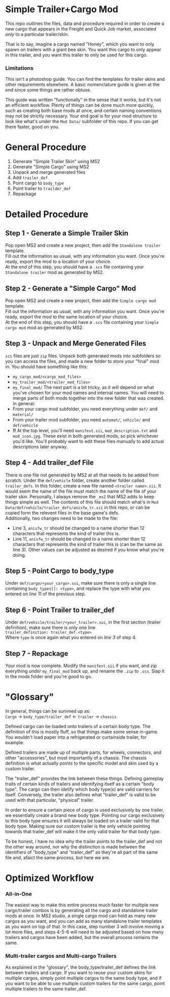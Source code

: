 # Simple Trailer+Cargo Mod
This repo outlines the files, data and procedure required in order to create a new cargo that appears in the Freight and Quick Job market, associated *only* to a particular trailer/skin.

That is to say, imagine a cargo named "Honey", which you want to only spawn on trailers with a giant bee skin. You want this cargo to only appear in this trailer, and you want this trailer to only be used for this cargo.

### Limitations
This isn't a photoshop guide. You can find the templates for trailer skins and other requirements elsewhere. A basic nomenclature guide is given at the end since some things are rather obtuse.

This guide was written "functionally" in the sense that it works, but it's not an efficient workflow. Plenty of things can be done much more quickly, such as creating both base mods at once, and certain naming conventions may not be strictly necessary. Your end goal is for your mod structure to look like what's under the `Mod Data/` subfolder of this repo. If you can get there faster, good on you.

# General Procedure
1. Generate "Simple Trailer Skin" using MS2
2. Generate "Simple Cargo" using MS2
3. Unpack and merge generated files
4. Add `trailer_def`
5. Point cargo to `body_type`
6. Point trailer to `trailder_def`
7. Repackage

# Detailed Procedure
## Step 1 - Generate a Simple Trailer Skin
Pop open MS2 and create a new project, then add the `Standalone trailer` template.  
Fill out the information as usual, with any information you want. Once you're ready, export the mod to a location of your choice.  
At the end of this step, you should have a `.scs` file containing your `Standalone trailer` mod as generated by MS2.

## Step 2 - Generate a "Simple Cargo" Mod
Pop open MS2 and create a new project, then add the `Simple cargo mod` template.  
Fill out the information as usual, with any information you want. Once you're ready, export the mod to the same location of your choice.  
At the end of this step, you should have a `.scs` file containing your `Simple cargo mod` mod as generated by MS2.

## Step 3 - Unpack and Merge Generated Files
`scs` files are just `zip` files. Unpack both generated mods into subfolders so you can access the files, and made a new folder to store your "final" mod in. You should have something like this:  
- `my_cargo_mod/<cargo_mod_files>`
- `my_trailer_mod/<trailer_mod_files>`
- `my_final_mod/`
The next part is a bit tricky, as it will depend on what you've chosen for your mod names and internal names. You will need to merge parts of both mods together into the new folder that was created. In general:
- From your cargo mod subfolder, you need everything under `def/` and `material/`
- From your trailer mod subfolder, you need `automat/`, `vehicle/` and `def/vehicle`
- **!!** At the top level, you'll need `manifest.sii`, `mod_description.txt` and `mod_icon.jpg`. These exist in both generated mods, so pick whichever you'd like. You'll probably want to edit these files manually to add actual descriptions later anyway.

## Step 4 - Add trailer_def File
There is one file not generated by MS2 at all that needs to be added from scratch. Under the `def/vehicle` folder, create another folder called `trailer_defs`. In this folder, create a new file named `<trailer name>.sii`. It would seem the name of the file *must* match the name of the file of your trailer skin. Personally, I always remove the `_ms2` that MS2 adds to keep things simple as well. The contents of this file should match what's in `Mod Data/def/vehicle/trailer_defs/anisfw_tr.sii` in this repo, or can be copied form the relevent files in the base game's defs.  
Additionally, two changes need to be made to the file:
- Line 3, `anisfw_tr` should be changed to a name shorter than 12 characters that represents the kind of trailer this is.
- Line 11, `anisfw_tr` should be changed to a name shorter than 12 characters that represents the kind of trailer this is (can be the same as line 3).
Other values can be adjusted as desired if you know what you're doing.

## Step 5 - Point Cargo to body_type
Under `def/cargo/<your_cargo>.sui`, make sure there is only a single line containing `body_types[]: <type>`, and replace the type with what you entered on *line 11* of the previous step.

## Step 6 - Point Trailer to trailer_def
Under `def/vehicle/trailer/<your_trailer>.sui`, in the first section (trailer definition), make sure there is only one line  
`trailer_definition: trailer_def.<type>`  
Where `type` is once again what you entered on *line 3* of step 4.

## Step 7 - Repackage
Your mod is now complete. Modify the `manifest.sii` if you want, and zip everything *under* `my_final_mod` back up, and rename the `.zip` to `.scs`. Slap it in the mods folder and you're good to go.



# "Glossary"
In general, things can be summed up as:  
`Cargo` -> `body_type/trailer_def` <- `trailer` -> `chassis`

Defined cargo can be loaded onto trailers of a certain body type. The definition of this is mostly fluff, so that things make some sense in-game. You wouldn't load paper into a refrigerated or curtainside trailer, for example.

Defined trailers are made up of multiple parts, for wheels, connectors, and other "accessories", but most importantly of a chassis. The chassis definition is what actually points to the specific model and skin used by a custom trailer.

The "trailer_def" provides the link between these things. Defining gameplay traits of certain kinds of trailers and identifying itself as a certain "body type". The cargo can then idetify which body type(s) are valid carriers for itself. Conversely, the trailer also defines what "trailer_def" is valid to be used with that particular, "physical" trailer.

In order to ensure a certain piece of cargo is used exclusively by one trailer, we essentially create a brand new body type. Pointing our cargo exclusively to this body type ensures it will always be loaded on a trailer valid for that body type. Making sure our custom trailer is the only vehicle pointing towards that trailer_def will make it the only valid trailer for that body type.

To be honest, I have no idea why the trailer points to the trailer_def and not the other way around, nor why the distinction is made between the identifiers of "body_type" and "trailer_def" as they're all part of the same file and, afaict the same process, but here we are.


# Optimized Workflow
### All-in-One
The easiest way to make this entire process much faster for multiple new cargo/trailer combos is by generating all the cargo and standalone trailer mods at once. In MS2 studio, a single cargo mod can hold as many new cargos as you want, and you can add as many standalone trailer templates as you want on top of that. In this case, step number 3 will involve moving a lot more files, and steps 4-5-6 will need to be adjusted based on how many trailers and cargos have been added, but the overall process remains the same.

### Multi-trailer cargos and Multi-cargo Trailers
As explained in the "glossary", the body_type/trailer_def defines the link between trailers and cargo. If you want to reuse your custom skins for multiple cargos, simply point multiple cargos to the same body type, and if you want to be able to use multiple custom trailers for the same cargo, point multiple trailers to the same trailer_def.